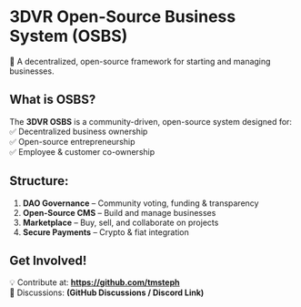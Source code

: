 # 3DVR Open-Source Business System (OSBS)
🚀 A decentralized, open-source framework for starting and managing businesses.

## What is OSBS?
The **3DVR OSBS** is a community-driven, open-source system designed for:
✅ Decentralized business ownership  
✅ Open-source entrepreneurship  
✅ Employee & customer co-ownership  

## Structure:
1. **DAO Governance** – Community voting, funding & transparency  
2. **Open-Source CMS** – Build and manage businesses  
3. **Marketplace** – Buy, sell, and collaborate on projects  
4. **Secure Payments** – Crypto & fiat integration  

## Get Involved!
💡 Contribute at: **https://github.com/tmsteph**  
📢 Discussions: **(GitHub Discussions / Discord Link)**  
